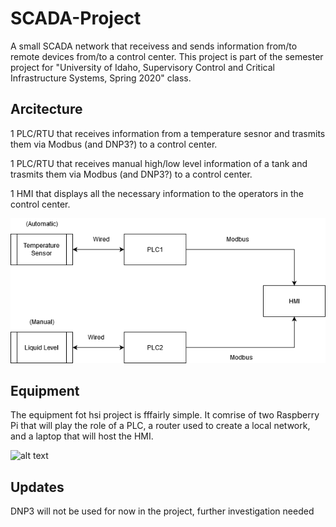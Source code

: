# SCADA-Project
A small SCADA network that receivess and sends information from/to remote devices from/to a control center. This project is part of the semester project for "University of Idaho, Supervisory Control and Critical Infrastructure Systems, Spring 2020" class.

## Arcitecture

1 PLC/RTU that receives information from a temperature sesnor and trasmits them via Modbus (and DNP3?) to a control center.

1 PLC/RTU that receives manual high/low level information of a tank and trasmits them via Modbus (and DNP3?) to a control center.

1 HMI that displays all the necessary information to the operators in the control center.

![alt text](https://github.com/georgemakrakis/SCADA-Project/blob/master/images/SCADA_Project_Architecture.png?raw=true)

## Equipment

The equipment fot hsi project is fffairly simple. It comrise of two 
Raspberry Pi that will play the role of a PLC, a router used to create a 
local network, and a laptop that will host the HMI.

![alt text](https://github.com/georgemakrakis/SCADA-Project/blob/master/images/Equipment.png?raw=true)

## Updates

DNP3 will not be used for now in the project, further investigation needed



